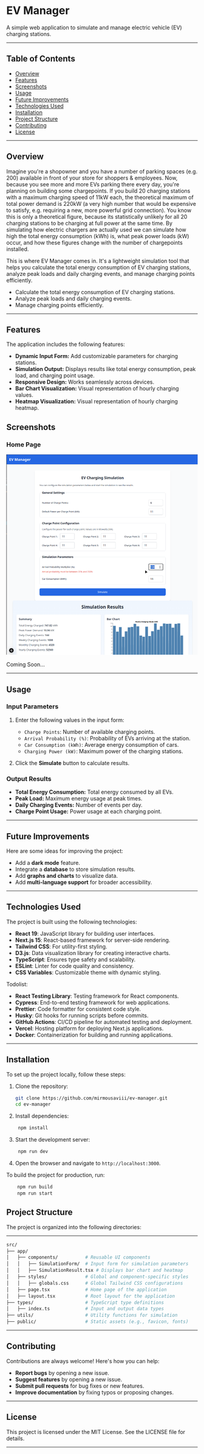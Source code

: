 # EV Manager

A simple web application to simulate and manage electric vehicle (EV) charging stations.

---

## **Table of Contents**
- [Overview](#overview)
- [Features](#features)
- [Screenshots](#screenshots)
- [Usage](#usage)
- [Future Improvements](#future-improvements)
- [Technologies Used](#technologies-used)
- [Installation](#installation)
- [Project Structure](#project-structure)
- [Contributing](#contributing)
- [License](#license)


---

## **Overview**

Imagine you're a shopowner and you have a number of parking spaces (e.g. 200) available in front of your store for shoppers & employees. Now, because you see more and more EVs parking there every day, you're planning on building some chargepoints.
If you build 20 charging stations with a maximum charging speed of 11kW each, the theoretical maximum of total power demand is 220kW (a very high number that would be expensive to satisfy, e.g. requiring a new, more powerful grid connection). You know this is only a theoretical figure, because its statistically unlikely for all 20 charging stations to be charging at full power at the same time.
By simulating how electric chargers are actually used we can simulate how high the total energy consumption (kWh) is, what peak power loads (kW) occur, and how these figures change with the number of chargepoints installed.

This is where EV Manager comes in. It's a lightweight simulation tool that helps you calculate the total energy consumption of EV charging stations, analyze peak loads and daily charging events, and manage charging points efficiently.

- Calculate the total energy consumption of EV charging stations.
- Analyze peak loads and daily charging events.
- Manage charging points efficiently.

---

## **Features**
The application includes the following features:

- **Dynamic Input Form:** Add customizable parameters for charging stations.
- **Simulation Output:** Displays results like total energy consumption, peak load, and charging point usage.
- **Responsive Design:** Works seamlessly across devices.
- **Bar Chart Visualization:** Visual representation of hourly charging values.
- **Heatmap Visualization:** Visual representation of hourly charging heatmap.

## **Screenshots**

### Home Page
![Home Page](./screenshots/home-page.png)

Coming Soon...

---

## **Usage**
### **Input Parameters**
1. Enter the following values in the input form:
    - `Charge Points`: Number of available charging points.
    - `Arrival Probability (%)`: Probability of EVs arriving at the station.
    - `Car Consumption (kWh)`: Average energy consumption of cars.
    - `Charging Power (kW)`: Maximum power of the charging stations.

2. Click the **Simulate** button to calculate results.

### **Output Results**
- **Total Energy Consumption:** Total energy consumed by all EVs.
- **Peak Load:** Maximum energy usage at peak times.
- **Daily Charging Events:** Number of events per day.
- **Charge Point Usage:** Power usage at each charging point.

---

## **Future Improvements**
Here are some ideas for improving the project:
- Add a **dark mode** feature.
- Integrate a **database** to store simulation results.
- Add **graphs and charts** to visualize data.
- Add **multi-language support** for broader accessibility.

---

## **Technologies Used**
The project is built using the following technologies:

- **React 19**: JavaScript library for building user interfaces.
- **Next.js 15**: React-based framework for server-side rendering.
- **Tailwind CSS**: For utility-first styling.
- **D3.js**: Data visualization library for creating interactive charts.
- **TypeScript**: Ensures type safety and scalability.
- **ESLint**: Linter for code quality and consistency.
- **CSS Variables**: Customizable theme with dynamic styling.

Todolist:
- **React Testing Library**: Testing framework for React components.
- **Cypress**: End-to-end testing framework for web applications.
- **Prettier**: Code formatter for consistent code style.
- **Husky**: Git hooks for running scripts before commits.
- **GitHub Actions**: CI/CD pipeline for automated testing and deployment.
- **Vercel**: Hosting platform for deploying Next.js applications.
- **Docker**: Containerization for building and running applications.

---

## **Installation**
To set up the project locally, follow these steps:

1. Clone the repository:
   ```bash
   git clone https://github.com/mirmousaviii/ev-manager.git
   cd ev-manager
   ```

2. Install dependencies:
   ```bash
    npm install
   ```

3. Start the development server:
   ```bash
    npm run dev
    ```

4. Open the browser and navigate to `http://localhost:3000`.


To build the project for production, run:

```bash
    npm run build
    npm run start
 ```

## **Project Structure**
The project is organized into the following directories:

---

```bash
src/
├── app/
│   ├── components/          # Reusable UI components
│   │   ├── SimulationForm/  # Input form for simulation parameters
│   │   ├── SimulationResult.tsx # Displays bar chart and heatmap
│   ├── styles/              # Global and component-specific styles
│   │   ├── globals.css      # Global Tailwind CSS configurations
│   ├── page.tsx             # Home page of the application
│   ├── layout.tsx           # Root layout for the application
├── types/                   # TypeScript type definitions
│   ├── index.ts             # Input and output data types
├── utils/                   # Utility functions for simulation
├── public/                  # Static assets (e.g., favicon, fonts)
```

---

## **Contributing**
Contributions are always welcome! Here's how you can help:
- **Report bugs** by opening a new issue.
- **Suggest features** by opening a new issue.
- **Submit pull requests** for bug fixes or new features.
- **Improve documentation** by fixing typos or proposing changes.

---

## **License**
This project is licensed under the MIT License. See the LICENSE file for details.

---

